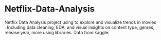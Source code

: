 # Netflix-Data-Analysis
Netflix Data Analysis project using to explore and visualize trends in movies . Including data cleaning, EDA, and visual insights on content type, genres, release year, more using libraries. Data from kaggle. 
